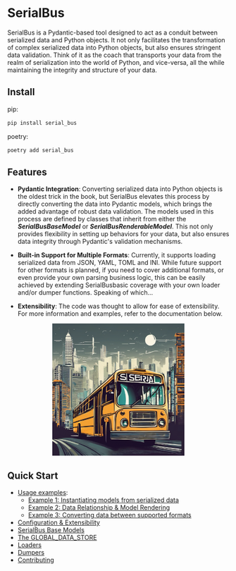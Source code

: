 # SerialBus

SerialBus is a Pydantic-based tool designed to act as a conduit between serialized data and Python objects. It 
not only facilitates the transformation of complex serialized data into Python objects, but also ensures stringent
data validation. Think of it as the coach that transports your data from the realm of serialization into the world
of Python, and vice-versa, all the while maintaining the integrity and structure of your data.

## Install

pip:

```bash
pip install serial_bus
```

poetry:

```bash
poetry add serial_bus
```

## Features

- **Pydantic Integration**: Converting serialized data into Python objects is the oldest trick in the book, but 
  SerialBus elevates this process by directly converting the data into Pydantic models, which brings 
  the added advantage of robust data validation. The models used in this process are defined by classes that inherit 
  from either the ***SerialBusBaseModel*** or ***SerialBusRenderableModel***. This not only provides 
  flexibility in setting up behaviors for your data, but also ensures data integrity through Pydantic's validation 
  mechanisms.


- **Built-in Support for Multiple Formats**: Currently, it supports loading serialized data from JSON, YAML, TOML 
  and INI. While future support for other formats is planned, if you need to cover additional formats, or even 
  provide your own parsing business logic, this can be easily achieved by extending SerialBusbasic 
  coverage with your own loader and/or dumper functions. Speaking of which...


- **Extensibility**: The code was thought to allow for ease of extensibility. For more information and examples, refer
to the documentation below.


<p align="center">
  <img src="/docs/images/serial_bus.png" alt="SerialBus" width="300"/>
</p>


## Quick Start
  - [Usage examples](/docs/getting_started.md#usage):
    - [Example 1: Instantiating models from serialized data](/docs/getting_started.md#example-1-instantiating-models-from-serialized-data)
    - [Example 2: Data Relationship & Model Rendering](/docs/getting_started.md#example-2-data-relationship--model-rendering)
    - [Example 3: Converting data between supported formats](/docs/getting_started.md#example-3-converting-data-between-supported-formats)
  - [Configuration & Extensibility](docs/configuration-and-extensibility.md)
- [SerialBus Base Models](/docs/base_models.md)
- [The GLOBAL_DATA_STORE](/docs/the_global_data_store.md)
- [Loaders](/docs/loaders.md)
- [Dumpers](/docs/dumpers.md)
- [Contributing](#contributing)
